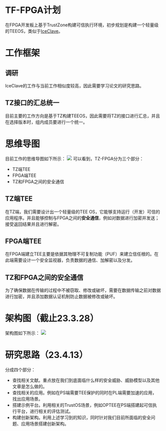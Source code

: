 # TF-FPGA计划

在FPGA开发板上基于TrustZone构建可信执行环境，初步规划是构建一个轻量级的TEEOS，类似于[IceClave](https://dl.acm.org/doi/pdf/10.1145/3466752.3480109)。

# 工作框架

## 调研
IceClave的工作与当前工作相似度较高，因此需要学习论文的研究思路。

## TZ接口的汇总统一
目前主要的工作方向是基于TZ构建TEEOS，因此需要将TZ的接口进行汇总，并且在选择版本时，组内成员要进行一个统一。

# 思维导图
目前工作的思维导图如下所示：
![](images/TZ-FPGA%20MindPraph.png)
可以看到，TZ-FPGA分为三个部分：
+ TZ端TEE
+ FPGA端TEE
+ TZ和FPGA之间的安全通信

## TZ端TEE
在TZ端，我们需要设计出一个轻量级的TEE OS，它能够支持运行（开发）可信的应用程序。并且能够控制与FPGA之间的**安全通信**，例如对数据进行加密并发送；接受返回结果并且进行解密。

## FPGA端TEE
在FPGA端建立TEE主要是依据其物理不可复制功能（PUF）来建立信任根的。在此端需要设计一个安全监视器，负责数据的通信、加解密以及分发。

## TZ和FPGA之间的安全通信
为了确保数据在传输的过程中不被窃取、修改或破坏，需要在数据传输之前对数据进行加密，并且添加数据认证机制防止数据被修改或破坏。

# 架构图（截止23.3.28）
架构图如下所示：
![](images/TZ-FPGA%20Structure.png)

# 研究思路（23.4.13）
分成四个部分：
+ 查找相关文献。重点放在我们到底面临什么样的安全威胁、威胁模型以及其他文章是怎么做的。
+ 查找相关的应用。例如在PS端需要TEE保护的同时在PL端需要加速的应用，找出应用场景。
+ 搭建示例平台。利用相关的TrustOS场景，例如OPTEE在PS端搭建起可信执行平台，进行相关的评估测试。
+ 构建创新架构。利用上述学习到的知识，同时针对我们目前所面临的安全问题、应用场景搭建创新架构。
